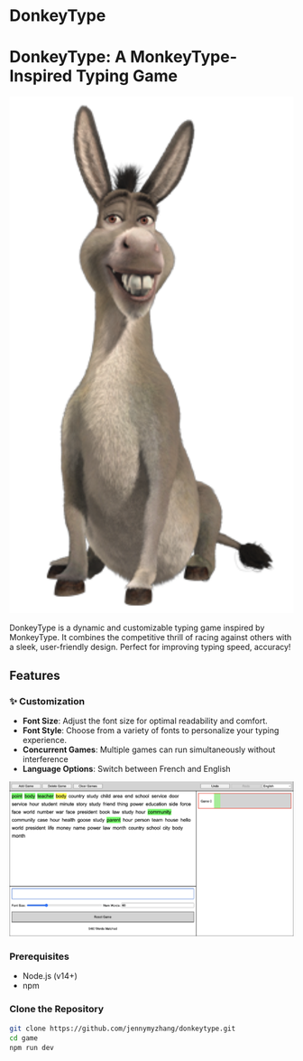 # DonkeyType


# DonkeyType: A MonkeyType-Inspired Typing Game
<img src="Donkey.png" alt="Donkey Logo" width="600">

DonkeyType is a dynamic and customizable typing game inspired by MonkeyType. It combines the competitive thrill of racing against others with a sleek, user-friendly design. Perfect for improving typing speed, accuracy!

## Features

### ✨ Customization
- **Font Size**: Adjust the font size for optimal readability and comfort.
- **Font Style**: Choose from a variety of fonts to personalize your typing experience.
- **Concurrent Games**: Multiple games can run simultaneously without interference
- **Language Options**: Switch between French and English


<img src="pic.png" alt="Donkey Logo" width="600">

### Prerequisites
- Node.js (v14+)
- npm

### Clone the Repository
```bash
git clone https://github.com/jennymyzhang/donkeytype.git
cd game
npm run dev
